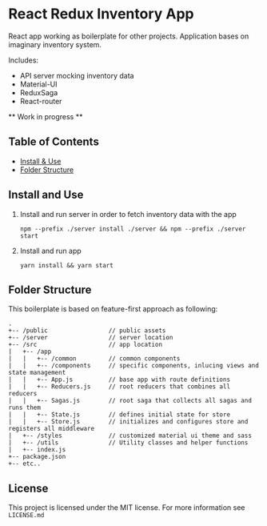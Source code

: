 React Redux Inventory App
=================================

React app working as boilerplate for other projects. Application bases on imaginary inventory system.

Includes:
- API server mocking inventory data
- Material-UI
- ReduxSaga
- React-router

** Work in progress **

## Table of Contents

- [Install & Use](#install-and-use)
- [Folder Structure](#folder-structure)

## Install and Use

1) Install and run server in order to fetch inventory data with the app
    ```
    npm --prefix ./server install ./server && npm --prefix ./server start
    ```

2) Install and run app
    ```
    yarn install && yarn start
    ```

## Folder Structure

This boilerplate is based on feature-first approach as following:

```
.
+-- /public                 // public assets
+-- /server                 // server location
+-- /src                    // app location
|   +-- /app            
|   |   +-- /common         // common components
|   |   +-- /components     // specific components, inlucing views and state management 
|   |   +-- App.js          // base app with route definitions
|   |   +-- Reducers.js     // root reducers that combines all reducers
|   |   +-- Sagas.js        // root saga that collects all sagas and runs them
|   |   +-- State.js        // defines initial state for store
|   |   +-- Store.js        // initializes and configures store and registers all middleware
|   +-- /styles             // customized material ui theme and sass
|   +-- /utils              // Utility classes and helper functions
|   +-- index.js        
+-- package.json
+-- etc..
```

## License
This project is licensed under the MIT license. For more information see `LICENSE.md`